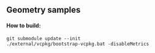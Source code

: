 ## Geometry samples
#### How to build:
```.env
git submodule update --init
./external/vcpkg/bootstrap-vcpkg.bat -disableMetrics
```